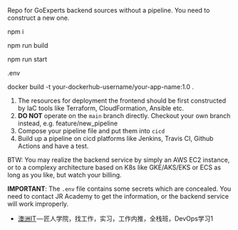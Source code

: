 Repo for GoExperts backend sources without a pipeline. You need to construct a new one.

npm i



npm run build


npm run start



.env


docker build -t your-dockerhub-username/your-app-name:1.0 .





1. The resources for deployment the frontend should be first constructed by IaC tools like Terraform, CloudFormation, Ansible etc. 
2. **DO NOT** operate on the `main` branch directly. Checkout your own branch instead, e.g. feature/new_pipeline
3. Compose your pipeline file and put them into `cicd`
4. Build up a pipeline on cicd platforms like Jenkins, Travis CI, Github Actions and have a test.

BTW:
You may realize the backend service by simply an AWS EC2 instance, or to a complexy architecture based on K8s like GKE/AKS/EKS or ECS as long as you like, but watch your billing. 


**IMPORTANT**:
The `.env` file contains some secrets which are concealed. You need to contact JR Academy to get the information, or the backend service will work improperly.

* [澳洲IT](https:jiangren.com.au/) — 匠人学院，找工作，实习，工作内推，全栈班，DevOps学习1
